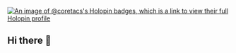 [![An image of @coretacs's Holopin badges, which is a link to view their full Holopin profile](https://holopin.me/coretacs)](https://holopin.io/@coretacs)

## Hi there 👋

<!--
**Coretacs/Coretacs** is a ✨ _special_ ✨ repository because its `README.md` (this file) appears on your GitHub profile.

Here are some ideas to get you started:

- 🔭 I’m currently working on ...
- 🌱 I’m currently learning ...
- 👯 I’m looking to collaborate on ...
- 🤔 I’m looking for help with ...
- 💬 Ask me about ...
- 📫 How to reach me: ...
- 😄 Pronouns: ...
- ⚡ Fun fact: ...
-->
